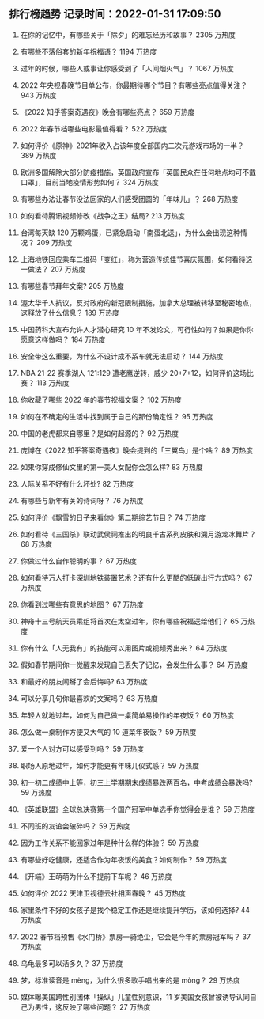 
## 排行榜趋势 记录时间：2022-01-31 17:09:50
  
  1. 在你的记忆中，有哪些关于「除夕」的难忘经历和故事？ 2305 万热度
    
  2. 有哪些不落俗套的新年祝福语？ 1194 万热度
    
  3. 过年的时候，哪些人或事让你感受到了「人间烟火气」？ 1067 万热度
    
  4. 2022 年央视春晚节目单公布，你最期待哪个节目？有哪些亮点值得关注？ 943 万热度
    
  5. 《2022 知乎答案奇遇夜》晚会有哪些亮点？ 659 万热度
    
  6. 2022 年春节档哪些电影最值得看？ 522 万热度
    
  7. 如何评价《原神》2021年收入占该年度全部国内二次元游戏市场的一半？ 389 万热度
    
  8. 欧洲多国解除大部分防疫措施，英国政府宣布「英国民众在任何地点均可不戴口罩」，目前当地疫情形势如何？ 324 万热度
    
  9. 有哪些办法让春节没法回家的人们感受团圆的「年味儿」？ 268 万热度
    
  10. 如何看待腾讯视频修改《战争之王》结局? 213 万热度
    
  11. 台湾每天缺 120 万颗鸡蛋，已紧急启动「南蛋北送」，为什么会出现这种情况？ 209 万热度
    
  12. 上海地铁回应乘车二维码「变红」，称为营造传统佳节喜庆氛围，如何看待这一做法？ 207 万热度
    
  13. 有哪些春节拜年文案? 205 万热度
    
  14. 渥太华千人抗议，反对政府的新冠限制措施，加拿大总理被转移至秘密地点，这释放了什么信息？ 189 万热度
    
  15. 中国药科大宣布允许人才潜心研究 10 年不发论文，可行性如何？如果是你你愿意这样做吗？ 184 万热度
    
  16. 安全带这么重要，为什么不设计成不系车就无法启动？ 144 万热度
    
  17. NBA 21-22 赛季湖人 121:129 遭老鹰逆转，威少 20+7+12，如何评价这场比赛？ 113 万热度
    
  18. 你收藏了哪些 2022 年的春节祝福文案？ 102 万热度
    
  19. 如何在不确定的生活中找到属于自己的那份确定性？ 95 万热度
    
  20. 中国的老虎都来自哪里？是如何起源的？ 92 万热度
    
  21. 庞博在《2022 知乎答案奇遇夜》晚会提到的「三翼鸟」是个啥？ 89 万热度
    
  22. 如果你穿成修仙文里的第一美人女配你会怎么样? 83 万热度
    
  23. 人际关系不好有什么坏处? 82 万热度
    
  24. 有哪些与新年有关的诗词呀？ 76 万热度
    
  25. 如何评价《飘雪的日子来看你》第二期综艺节目？ 74 万热度
    
  26. 如何看待《三国杀》联动武侯祠推出的明良千古系列皮肤和溯月游龙冰舞片？ 68 万热度
    
  27. 你做过什么自作聪明的事？ 67 万热度
    
  28. 如何看待万人打卡深圳地铁装置艺术？还有什么更酷的低碳出行方式吗？ 67 万热度
    
  29. 你看到过哪些有意思的地图？ 67 万热度
    
  30. 神舟十三号航天员乘组将首次在太空过年，你有哪些祝福送给他们？ 65 万热度
    
  31. 你有什么「人无我有」的技能可以用图片或视频秀出来？ 64 万热度
    
  32. 假如春节期间你一觉醒来发现自己丢失了记忆，会发生什么事？ 64 万热度
    
  33. 和最好的朋友闹掰了会后悔吗? 63 万热度
    
  34. 可以分享几句你最喜欢的文案吗？ 63 万热度
    
  35. 年轻人就地过年，如何为自己做一桌简单易操作的年夜饭？ 60 万热度
    
  36. 怎么做一桌制作方便又大气的 10 道菜年夜饭？ 59 万热度
    
  37. 爱一个人对方可以感受到吗？ 59 万热度
    
  38. 职场人原地过年，如何才能更有年味儿仪式感？ 59 万热度
    
  39. 初一初二成绩中上等，初三上学期期末成绩暴跌两百名，中考成绩会暴跌吗? 59 万热度
    
  40. 《英雄联盟》全球总决赛第一个国产冠军中单选手你觉得会是谁？ 59 万热度
    
  41. 不同班的友谊会破碎吗？ 59 万热度
    
  42. 因为工作关系不能回家过年是种什么样的体验？ 59 万热度
    
  43. 有哪些好吃健康，还适合作为年夜饭的美食？如何制作？ 59 万热度
    
  44. 《开端》王萌萌为什么不提前下车呢？ 46 万热度
    
  45. 如何评价 2022 天津卫视德云社相声春晚？ 45 万热度
    
  46. 家里条件不好的女孩子是找个稳定工作还是继续提升学历，该如何选择? 44 万热度
    
  47. 2022 春节档预售《水门桥》票房一骑绝尘，它会是今年的票房冠军吗？ 37 万热度
    
  48. 乌龟最多可以活多久？ 37 万热度
    
  49. 梦，标准读音是 mèng，为什么很多歌手唱出来的是 mòng？ 29 万热度
    
  50. 媒体曝美国跨性别团体「操纵」儿童性别意识，11 岁美国女孩曾被诱导认同自己为男性，这反映了哪些问题？ 27 万热度
    